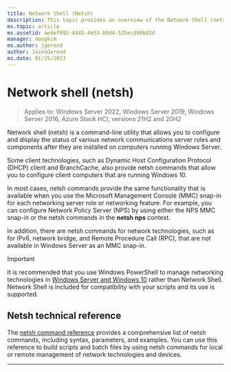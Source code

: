 ```yaml
---
title: Network Shell (Netsh)
description: This topic provides an overview of the Network Shell (netsh) command-line utility in Windows Server.
ms.topic: article
ms.assetid: aedef092-8445-4e53-b9d4-525ecd98b02d
manager: dougkim
ms.author: jgerend
author: JasonGerend
ms.date: 01/25/2023
---
```


# Network shell \(netsh\)

>Applies to: Windows Server 2022, Windows Server 2019, Windows Server 2016, Azure Stack HCI, versions 21H2 and 20H2

Network shell (netsh) is a command-line utility that allows you to configure and display the status of various network communications server roles and components after they are installed on computers running Windows Server.

Some client technologies, such as Dynamic Host Configuration Protocol \(DHCP\) client and BranchCache, also provide netsh commands that allow you to configure client computers that are running Windows 10.

In most cases, netsh commands provide the same functionality that is available when you use the Microsoft Management Console \(MMC\) snap\-in for each networking server role or networking feature. For example, you can configure Network Policy Server \(NPS\) by using either the NPS MMC snap-in or the netsh commands in the **netsh nps** context.

In addition, there are netsh commands for network technologies, such as for IPv6, network bridge, and Remote Procedure Call \(RPC\), that are not available in Windows Server as an MMC snap-in.

>[!IMPORTANT]
>It is recommended that you use Windows PowerShell to manage networking technologies in [Windows Server and Windows 10](/powershell/windows/get-started) rather than Network Shell. Network Shell is included for compatibility with your scripts and its use is supported.

## Netsh technical reference

The [netsh command reference](/previous-versions/windows/it-pro/windows-server-2008-R2-and-2008/cc754516(v=ws.10)) provides a comprehensive list of netsh commands, including syntax, parameters, and examples. You can use this reference to build scripts and batch files by using netsh commands for local or remote management of network technologies and devices.

---

